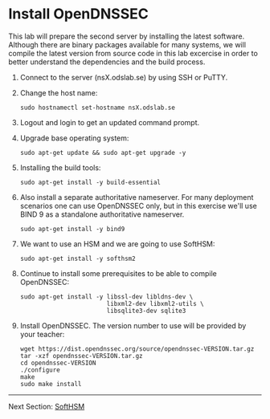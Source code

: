 # Install OpenDNSSEC

This lab will prepare the second server by installing the latest software. Although there are binary packages available for many systems, we will compile the latest version from source code in this lab excercise in order to better understand the dependencies and the build process.

1.  Connect to the server (nsX.odslab.se) by using SSH or PuTTY.

2.  Change the host name:

        sudo hostnamectl set-hostname nsX.odslab.se

3.  Logout and login to get an updated command prompt.

4.  Upgrade base operating system:

        sudo apt-get update && sudo apt-get upgrade -y

5.  Installing the build tools:

        sudo apt-get install -y build-essential

6.  Also install a separate authoritative nameserver. For many deployment scenarios one can use OpenDNSSEC only, but in this exercise we'll use BIND 9 as a standalone authoritative nameserver.

        sudo apt-get install -y bind9

7.  We want to use an HSM and we are going to use SoftHSM:

        sudo apt-get install -y softhsm2

8.  Continue to install some prerequisites to be able to compile OpenDNSSEC:

        sudo apt-get install -y libssl-dev libldns-dev \
                                libxml2-dev libxml2-utils \
                                libsqlite3-dev sqlite3

9.  Install OpenDNSSEC. The version number to use will be provided by your teacher:

        wget https://dist.opendnssec.org/source/opendnssec-VERSION.tar.gz
        tar -xzf opendnssec-VERSION.tar.gz
        cd opendnssec-VERSION
        ./configure
        make
        sudo make install


---
Next Section: [SoftHSM](softhsm.md)
